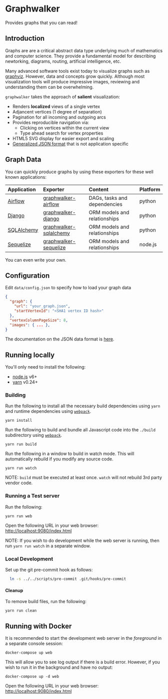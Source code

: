 # Graphwalker

Provides graphs that you can read!

## Introduction

Graphs are are a critical abstract data type underlying much of mathematics and computer science. They provide
a fundamental model for describing newtorking, diagrams, routing, artificial intelligence, etc.

Many advanced software tools exist today to visualize graphs such as [graphviz](http://www.graphviz.org/). However,
data and concepts grow quickly. Although most visualization tools will produce impressive images, reviewing and understanding
them can be overwhelming.

`graphwalker` takes the approach of **salient** visualization:

- Renders **localized** views of a single vertex
- Adjancent vertices (1 degree of separation)
- Pagination for all incoming and outgoing arcs
- Provides reproducible navigation via:
  - Clicking on vertices within the current view
  - Type ahead search for vertex properties
- HTML5 SVG display for easier export and scaling
- [Generalized JSON format](./docs/data_format.md) that is not application specific

## Graph Data

You can quickly produce graphs by using these exporters for these well known applications:

| Application                                      | Exporter                                                                        | Content                      | Platform |
| :----------------------------------------------- | :------------------------------------------------------------------------------ | :--------------------------- | :------- |
| [Airflow](https://airflow.incubator.apache.org/) | [graphwalker-airflow](https://github.com/bijanvakili/graphwalker-airflow)       | DAGs, tasks and dependencies | python   |
| [Django](https://www.djangoproject.com/)         | [graphwalker-django](https://github.com/bijanvakili/graphwalker-django)         | ORM models and relationships | python   |
| [SQLAlchemy](https://www.sqlalchemy.org/)        | [graphwalker-sqlalchemy](https://github.com/bijanvakili/graphwalker-sqlalchemy) | ORM models and relationships | python   |
| [Sequelize](http://docs.sequelizejs.com/)        | [graphwalker-sequelize](https://github.com/bijanvakili/graphwalker-sequelize)   | ORM models and relationships | node.js  |

You can even write your own.

## Configuration

Edit `data/config.json` to specify how to load your graph data

```json
{
  "graph": {
    "url": "your_graph.json",
    "startVertexId": "<SHA1 vertex ID hash>"
  },
  "vertexColumnPageSize": 8,
  "images": { ... },
}
```

The documentation on the JSON data format is [here](./docs/data_format.md).

## Running locally

You'll only need to install the following:

- [node.js](https://nodejs.org/) v6+
- [yarn](https://yarnpkg.com/en/) v0.24+

### Building

Run the following to install all the necessary build dependencies using `yarn` and runtime dependencies using [`webpack`](https://webpack.github.io/).

    yarn install

Run the following to build and bundle all Javascript code into the `./build` subdirectory using [`webpack`](https://webpack.github.io/).

    yarn run build

Run the following in a window to build in watch mode. This will automatically rebuild if you modify any source code.

    yarn run watch

NOTE: `build` must be executed at least once. `watch` will not rebuild 3rd party vendor code.

### Running a Test server

Run the following:

    yarn run web

Open the following URL in your web browser: [http://localhost:9080/index.html](http://localhost:8080/index.html)

NOTE: If you wish to do development while the web server is running, then run `yarn run watch` in a separate window.

### Local Development

Set up the git pre-commit hook as follows:

```sh
  ln -s ../../scripts/pre-commit .git/hooks/pre-commit
```

#### Cleanup

To remove build files, run the following:

    yarn run clean

## Running with Docker

It is recommended to start the development web server in the _foreground_ in a separate console session:

    docker-compose up web

This will allow you to see log output if there is a build error. However, if you wish to run it in the background
and have no output:

    docker-compose up -d web

Open the following URL in your web browser: [http://localhost:9080/index.html](http://localhost:9080/index.html)
